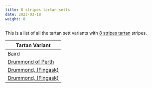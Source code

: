 ```yaml
---
title: 8 stripes tartan setts
date: 2023-03-18
weight: 8
---
```

This is a list of all the tartan sett variants with [8 stripes tartan](/stripes/stripes8/) stripes.

| Tartan Variant |
|---------------|
| [Baird](/tartans/db/6/k4/db16/k16/g16/p2/g2/p/6/)||
| [Drummond of Perth](/tartans/n/10/db6/r16/g32/y2/db6/n2/r/72/)||
| [Drummond, (Fingask)](/tartans/ln/2/ba6/b6/r12/g24/y2/b6/r/44/)||
| [Drummond, (Fingask)](/tartans/ln/2/ba6/b6/r12/g24/y2/b6/r/44/)||
